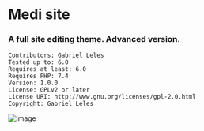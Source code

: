 # Medi site
### A full site editing theme. Advanced version.

    Contributors: Gabriel Leles
    Tested up to: 6.0
    Requires at least: 6.0
    Requires PHP: 7.4
    Version: 1.0.0
    License: GPLv2 or later
    License URI: http://www.gnu.org/licenses/gpl-2.0.html
    Copyright: Gabriel Leles


![image](https://drive.google.com/uc?export=view&id=1hXD0FjZ_--dU1N_WD2_bC0VlhPq0FK7L)
